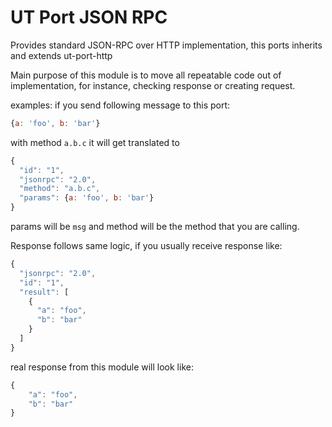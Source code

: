 # UT Port JSON RPC

Provides standard JSON-RPC over HTTP implementation, this ports inherits and extends ut-port-http

Main purpose of this module is to move all repeatable code out of implementation, for instance, checking response or creating request.

examples:
if you send following message to this port:
```javascript
{a: 'foo', b: 'bar'}
```
with method `a.b.c`
it will get translated to
```javascript
{
  "id": "1",
  "jsonrpc": "2.0",
  "method": "a.b.c",
  "params": {a: 'foo', b: 'bar'}
}
```
params will be `msg` and method will be the method that you are calling.

Response follows same logic, if you usually receive response like:

```javascript
{
  "jsonrpc": "2.0",
  "id": "1",
  "result": [
    {
      "a": "foo",
      "b": "bar"
    }
  ]
}
```
real response from this module will look like:

```javascript
{
    "a": "foo",
    "b": "bar"
}
```
